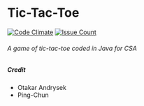 # Tic-Tac-Toe
[![Code Climate](https://codeclimate.com/github/SST-CTF/tic-tac-toe/badges/gpa.svg)](https://codeclimate.com/github/SST-CTF/tic-tac-toe)
[![Issue Count](https://codeclimate.com/github/SST-CTF/tic-tac-toe/badges/issue_count.svg)](https://codeclimate.com/github/SST-CTF/tic-tac-toe)

###### A game of tic-tac-toe coded in Java for CSA

##### Credit
- Otakar Andrysek
- Ping-Chun
